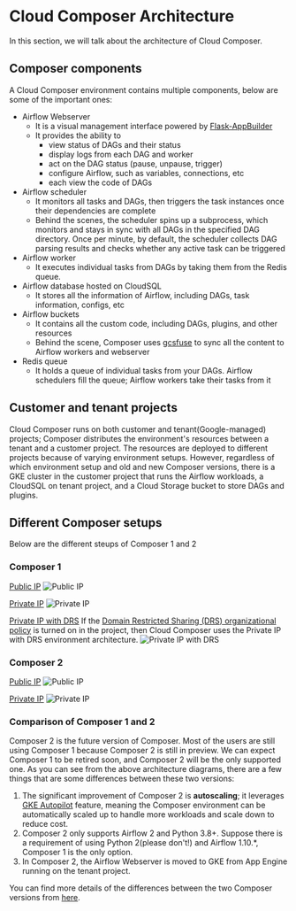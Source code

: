 # Cloud Composer Architecture
In this section, we will talk about the architecture of Cloud Composer.

## Composer components
A Cloud Composer environment contains multiple components, below are some of the important ones:
- Airflow Webserver
  -  It is a visual management interface powered by [Flask-AppBuilder](https://flask-appbuilder.readthedocs.io/) 
  -  It provides the ability to
     -  view status of DAGs and their status
     -  display logs from each DAG and worker
     -  act on the DAG status (pause, unpause, trigger)
     -  configure Airflow, such as variables, connections, etc
     -  each view the code of DAGs
- Airflow scheduler
  - It monitors all tasks and DAGs, then triggers the task instances once their dependencies are complete
  - Behind the scenes, the scheduler spins up a subprocess, which monitors and stays in sync with all DAGs in the specified DAG directory. Once per minute, by default, the scheduler collects DAG parsing results and checks whether any active task can be triggered
- Airflow worker
  - It executes individual tasks from DAGs by taking them from the Redis queue.
- Airflow database hosted on CloudSQL
  - It stores all the information of Airflow, including DAGs, task information, configs, etc
- Airflow buckets
  - It contains all the custom code, including DAGs, plugins, and other resources
  - Behind the scene, Composer uses [gcsfuse](https://github.com/GoogleCloudPlatform/gcsfuse) to sync all the content to Airflow workers and webserver
- Redis queue
  - It holds a queue of individual tasks from your DAGs. Airflow schedulers fill the queue; Airflow workers take their tasks from it

## Customer and tenant projects
Cloud Composer runs on both customer and tenant(Google-managed) projects; Composer distributes the environment's resources between a tenant and a customer project. The resources are deployed to different projects because of varying environment setups.
However, regardless of which environment setup and old and new Composer versions, there is a GKE cluster in the customer project that runs the Airflow workloads, a CloudSQL on tenant project, and a Cloud Storage bucket to store DAGs and plugins.

## Different Composer setups
Below are the different steups of Composer 1 and 2

### Composer 1
[Public IP](https://cloud.google.com/composer/docs/concepts/architecture#public-ip)
![Public IP](https://cloud.google.com/composer/docs/images/composer-1-public-ip-architecture.svg)

[Private IP](https://cloud.google.com/composer/docs/concepts/architecture#private-ip)
![Private IP](https://cloud.google.com/composer/docs/images/composer-1-private-ip-architecture.svg)

[Private IP with DRS](https://cloud.google.com/composer/docs/concepts/architecture#private-ip-drs)
If the [Domain Restricted Sharing (DRS) organizational policy](https://cloud.google.com/resource-manager/docs/organization-policy/org-policy-constraints) is turned on in the project, then Cloud Composer uses the Private IP with DRS environment architecture.
![Private IP with DRS](https://cloud.google.com/composer/docs/images/composer-1-private-ip-drs-architecture.svg)

### Composer 2
[Public IP](https://cloud.google.com/composer/docs/composer-2/environment-architecture#public-ip)
![Public IP](https://cloud.google.com/composer/docs/images/composer-2-public-ip-architecture.svg)

[Private IP](https://cloud.google.com/composer/docs/composer-2/environment-architecture#private-ip)
![Private IP](https://cloud.google.com/composer/docs/images/composer-2-private-ip-architecture.svg)

### Comparison of Composer 1 and 2
Composer 2 is the future version of Composer. Most of the users are still using Composer 1 because Composer 2 is still in preview. We can expect Composer 1 to be retired soon, and Composer 2 will be the only supported one.
As you can see from the above architecture diagrams, there are a few things that are some differences between these two versions:

1. The significant improvement of Composer 2 is **autoscaling**; it leverages [GKE Autopilot](https://cloud.google.com/kubernetes-engine/docs/concepts/autopilot-overview) feature, meaning the Composer environment can be automatically scaled up to handle more workloads and scale down to reduce cost.
2. Composer 2 only supports Airflow 2 and Python 3.8+. Suppose there is a requirement of using Python 2(please don't!) and Airflow 1.10.*, Composer 1 is the only option.
3. In Composer 2, the Airflow Webserver is moved to GKE from App Engine running on the tenant project.

You can find more details of the differences between the two Composer versions from [here](https://cloud.google.com/composer/docs/composer-2/composer-versioning-overview#major-versions).
